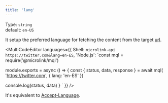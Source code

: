 ```yaml
---
title: 'lang'
--- 
```


Type: `string`<br/>
default: `en-US`

It setup the preferred language for fetching the content from the target [url](/docs/api/api-parameters/url).

<MultiCodeEditor languages={{
  Shell: `microlink-api https://twitter.com&lang=en-ES`,
  'Node.js': `const mql = require('@microlink/mql')
 
module.exports = async () => {
  const { status, data, response } = await mql(
    'https://twitter.com', { 
      lang: 'en-ES'
  })
  
 console.log(status, data)
}
  `
  }} 
/>

It's equivalent to [Accept-Language](https://developer.mozilla.org/en-US/docs/Web/HTTP/Headers/Accept-Language).
